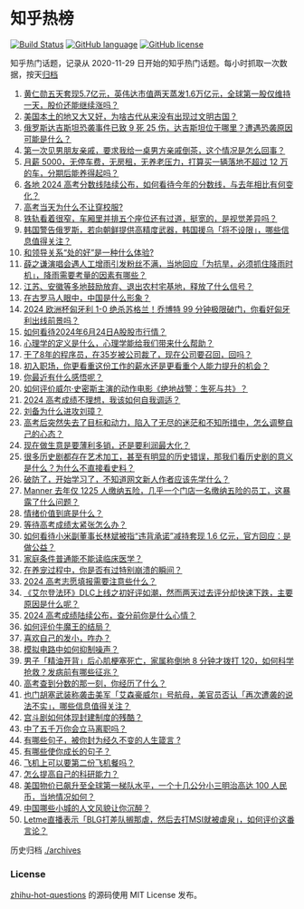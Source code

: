 # 知乎热榜
[![Build Status](https://github.com/ToWeLong/zhihu-hot-questions/workflows/CI/badge.svg)](https://github.com/ToWeLong/zhihu-hot-questions/actions)
[![GitHub language](https://img.shields.io/badge/language-golang-orange.svg)](https://golang.org/)
[![GitHub license](https://img.shields.io/github/license/ToWeLong/zhihu-hot-questions)](https://github.com/ToWeLong/zhihu-hot-questions/blob/main/LICENSE)

知乎热门话题，记录从 2020-11-29 日开始的知乎热门话题。每小时抓取一次数据，按天[归档](./archives)

<!-- BEGIN -->

1. [黄仁勋五天套现5.7亿元，英伟达市值两天蒸发1.6万亿元，全球第一股仅维持一天，股价还能继续涨吗？](https://www.zhihu.com/question/659589928)
1. [美国本土的地又大又好，为啥古代从来没有出现过文明古国？](https://www.zhihu.com/question/659484459)
1. [俄罗斯达吉斯坦恐袭事件已致 9 死 25 伤，达吉斯坦位于哪里？遭遇恐袭原因可能是什么？](https://www.zhihu.com/question/659727825)
1. [第一次见男朋友亲戚，要求我给一桌男方亲戚倒茶，这个情况是怎么回事？](https://www.zhihu.com/question/659546250)
1. [月薪 5000，无停车费，无房租，无养老压力，打算买一辆落地不超过 12 万的车，分期后能养得起吗？](https://www.zhihu.com/question/658850592)
1. [各地 2024 高考分数线陆续公布，如何看待今年的分数线，与去年相比有何变化？](https://www.zhihu.com/question/659670936)
1. [高考当天为什么不让穿校服?](https://www.zhihu.com/question/659030150)
1. [铁轨看着很窄，车厢里并排五个座位还有过道，挺宽的，是视觉差异吗？](https://www.zhihu.com/question/659524431)
1. [韩国警告俄罗斯，若向朝鲜提供高精度武器，韩国援乌「将不设限」，哪些信息值得关注？](https://www.zhihu.com/question/659733424)
1. [和领导关系“处的好”是一种什么体验?](https://www.zhihu.com/question/336442514)
1. [薛之谦演唱会遇人工增雨引发粉丝不满，当地回应「为抗旱，必须抓住降雨时机」，降雨需要考量的因素有哪些？](https://www.zhihu.com/question/659665225)
1. [江苏、安徽等多地鼓励放弃、退出农村宅基地，释放了什么信号？](https://www.zhihu.com/question/659691993)
1. [在古罗马人眼中，中国是什么形象？](https://www.zhihu.com/question/659455650)
1. [2024 欧洲杯匈牙利 1-0 绝杀苏格兰！乔博特 99 分钟极限破门，你看好匈牙利出线前景吗？](https://www.zhihu.com/question/659503482)
1. [如何看待2024年6月24日A股股市行情？](https://www.zhihu.com/question/659484366)
1. [心理学的定义是什么，心理学能给我们带来什么帮助？](https://www.zhihu.com/question/658289476)
1. [干了8年的程序员，在35岁被公司裁了，现在公司要召回，回吗？](https://www.zhihu.com/question/659663474)
1. [初入职场，你更看重这份工作的薪水还是更看重个人能力提升的机会？](https://www.zhihu.com/question/659291678)
1. [你最近有什么感悟呢？](https://www.zhihu.com/question/659632580)
1. [如何评价威尔·史密斯主演的动作电影《绝地战警：生死与共》？](https://www.zhihu.com/question/659533980)
1. [2024 高考成绩不理想，我该如何自我调适？](https://www.zhihu.com/question/658929588)
1. [刘备为什么进攻刘璋？](https://www.zhihu.com/question/657763559)
1. [高考后突然失去了目标和动力，陷入了无尽的迷茫和不知所措中，怎么调整自己的心态？](https://www.zhihu.com/question/659167070)
1. [现在做生意是要薄利多销，还是要利润最大化？](https://www.zhihu.com/question/657008944)
1. [很多历史剧都存在艺术加工，甚至有明显的历史错误，那我们看历史剧的意义是什么？为什么不直接看史料？](https://www.zhihu.com/question/658006619)
1. [破防了，开始学习了，不知道网文新人作者应该先学什么？](https://www.zhihu.com/question/659619788)
1. [Manner 去年仅 1225 人缴纳五险，几乎一个门店一名缴纳五险的员工，这暴露了什么问题？](https://www.zhihu.com/question/659659241)
1. [情绪价值到底是什么？](https://www.zhihu.com/question/616874423)
1. [等待高考成绩太紧张怎么办？](https://www.zhihu.com/question/659134843)
1. [如何看待小米副董事长林斌被指“违背承诺”减持套现 1.6 亿元，官方回应：是做公益？](https://www.zhihu.com/question/659503232)
1. [家庭条件普通能不能读临床医学？](https://www.zhihu.com/question/659613398)
1. [在养宠过程中，你是否有过特别崩溃的瞬间？](https://www.zhihu.com/question/639819428)
1. [2024 高考志愿填报需要注意些什么？](https://www.zhihu.com/question/656369125)
1. [《艾尔登法环》DLC上线之初好评如潮，然而两天过去评分却快速下跌，主要原因是什么呢？](https://www.zhihu.com/question/659630812)
1. [2024 高考成绩陆续公布，查分前你是什么心情？](https://www.zhihu.com/question/659510528)
1. [如何评价牛魔王的结局？](https://www.zhihu.com/question/266527564)
1. [喜欢自己的发小，咋办？](https://www.zhihu.com/question/659596201)
1. [模拟电路中如何抑制噪声？](https://www.zhihu.com/question/27303998)
1. [男子「精油开背」后心肌梗塞死亡，家属称倒地 8 分钟才拨打 120，如何科学抢救？发病前有哪些征兆？](https://www.zhihu.com/question/659660052)
1. [高考查到分数的那一刻，你经历了什么？](https://www.zhihu.com/question/658005303)
1. [也门胡塞武装称袭击美军「艾森豪威尔」号航母，美官员否认「再次遭袭的说法不实」，哪些信息值得关注？](https://www.zhihu.com/question/659659270)
1. [宫斗剧如何体现封建制度的残酷？](https://www.zhihu.com/question/657310665)
1. [中了五千万你会立马离职吗？](https://www.zhihu.com/question/333864736)
1. [有哪些句子，被你封为经久不变的人生箴言 ?](https://www.zhihu.com/question/659701171)
1. [有哪些使你成长的句子？](https://www.zhihu.com/question/359874713)
1. [飞机上可以要第二份飞机餐吗？](https://www.zhihu.com/question/290460008)
1. [怎么提高自己的科研能力？](https://www.zhihu.com/question/579951096)
1. [美国物价已飙升至全球第一梯队水平，一个十几公分小三明治高达 100 人民币，当地情况如何？](https://www.zhihu.com/question/659552465)
1. [中国哪些小城的人文风貌让你沉醉？](https://www.zhihu.com/question/659403521)
1. [Letme直播表示「BLG打差队搁那虐，然后去打MSI就被虐泉」，如何评价这番言论？](https://www.zhihu.com/question/659663497)

<!-- END -->

历史归档 [./archives](./archives)


### License
[zhihu-hot-questions](https://github.com/towelong/zhihu-hot-questions) 的源码使用 MIT License 发布。